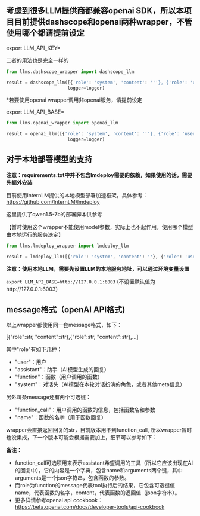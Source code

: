 ## 考虑到很多LLM提供商都兼容openai SDK，所以本项目目前提供dashscope和openai两种wrapper，不管使用哪个都请提前设定

export LLM_API_KEY=

二者的用法也是完全一样的

```python
from llms.dashscope_wrapper import dashscope_llm

result = dashscope_llm([{'role': 'system', 'content': '''}, {'role': 'user', 'content': '''}], 'qwen-72b-chat',
                       logger=logger)
```

*若要使用openai wrapper调用非openai服务，请提前设定

export LLM_API_BASE=

```python
from llms.openai_wrapper import openai_llm

result = openai_llm([{'role': 'system', 'content': '''}, {'role': 'user', 'content': '''}], 'deepseek-chat',
                       logger=logger)
```

## 对于本地部署模型的支持

**注意：requirements.txt中并不包含lmdeploy需要的依赖，如果使用的话，需要先额外安装**

目前使用internLM提供的本地模型部署加速框架，具体参考： https://github.com/InternLM/lmdeploy

这里提供了qwen1.5-7b的部署脚本供参考

【暂时使用这个wrapper不能使用model参数，实际上也不起作用，使用哪个模型由本地运行的服务决定】

```python
from llms.lmdeploy_wrapper import lmdeploy_llm

result = lmdeploy_llm([{'role': 'system', 'content': ''}, {'role': 'user', 'content': ''}], logger=logger)
```

**注意：使用本地LLM，需要先设置LLM的本地服务地址，可以通过环境变量设置**

`export LLM_API_BASE=http://127.0.0.1:6003`  (不设置默认值为http://127.0.0.1:6003）


## message格式（openAI API格式)

以上wrapper都使用同一套message格式，如下：

[{"role":str, "content":str},{"role":str, "content":str},...]

其中"role"有如下几种：
- "user"：用户
- "assistant"：助手（AI模型生成的回复）
- "function"：函数（用户调用的函数）
- "system"：对话头（AI模型在本轮对话扮演的角色，或者其他meta信息）

另外每条message还有两个可选键：
- "function_call"：用户调用的函数的信息，包括函数名和参数
- "name"：函数的名字（用于函数回复）

wrapper会直接返回回复的str，目前版本用不到function_call, 所以wrapper暂时也没集成，下一个版本可能会根据需要加上，细节可以参考如下：

**备注：**
- function_call可选项用来表示assistant希望调用的工具（所以它应该出现在AI的回复中），它的内容是一个字典，包含name和arguments两个键，其中arguments是一个json字符串，包含函数的参数。
- 而role为function的message代表tool执行后的结果，它包含可选键值name，代表函数的名字，content，代表函数的返回值（json字符串）。
- 更多详情参考openai api cookbook：https://beta.openai.com/docs/developer-tools/api-cookbook
